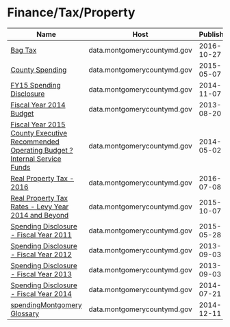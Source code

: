 # Finance/Tax/Property

Name | Host | Published
---- | ---- | ---------
[Bag Tax](../datasets/xnjh-vgc4.md) | data.montgomerycountymd.gov | 2016-10-27
[County Spending](../datasets/vpf9-6irq.md) | data.montgomerycountymd.gov | 2015-05-07
[FY15 Spending Disclosure](../datasets/fk7w-kxjz.md) | data.montgomerycountymd.gov | 2014-11-07
[Fiscal Year 2014 Budget](../datasets/85n2-q296.md) | data.montgomerycountymd.gov | 2013-08-20
[Fiscal Year 2015 County Executive Recommended Operating Budget ? Internal Service Funds](../datasets/8k6u-yedq.md) | data.montgomerycountymd.gov | 2014-05-02
[Real Property Tax - 2016](../datasets/uvy4-94zr.md) | data.montgomerycountymd.gov | 2016-07-08
[Real Property Tax Rates - Levy Year 2014 and Beyond](../datasets/mdtv-drkr.md) | data.montgomerycountymd.gov | 2015-10-07
[Spending Disclosure - Fiscal Year 2011](../datasets/9g79-n34u.md) | data.montgomerycountymd.gov | 2015-05-28
[Spending Disclosure - Fiscal Year 2012](../datasets/ask7-28ii.md) | data.montgomerycountymd.gov | 2013-09-03
[Spending Disclosure - Fiscal Year 2013](../datasets/ixte-vr7h.md) | data.montgomerycountymd.gov | 2013-09-03
[Spending Disclosure - Fiscal Year 2014](../datasets/9w77-kckj.md) | data.montgomerycountymd.gov | 2014-07-21
[spendingMontgomery Glossary](../datasets/muu5-jbt7.md) | data.montgomerycountymd.gov | 2014-12-11

